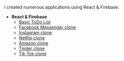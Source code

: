 I created numerous applications using React & Firebase. 
* **React & Firebase**
  * [Basic ToDo List](https://todo-app-react-adc47.web.app/)
  * [Facebook Messenger clone](https://facebook-messenger-clone-5e817.web.app/)
  * [Instagram clone](https://instagram-clone-dbf65.web.app/)
  * [Netflix clone](https://netflix-clone-8db03.web.app/)
  * [Amazon clone](https://clone-c15cd.web.app/)
  * [Tinder clone](https://tinder-clone-63256.web.app/)
  * [Tik Tok clone](https://tik-tok-clone-2291e.web.app/)
